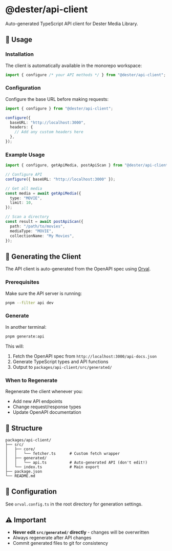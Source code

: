 # @dester/api-client

Auto-generated TypeScript API client for Dester Media Library.

## 🚀 Usage

### Installation

The client is automatically available in the monorepo workspace:

```typescript
import { configure /* your API methods */ } from "@dester/api-client";
```

### Configuration

Configure the base URL before making requests:

```typescript
import { configure } from "@dester/api-client";

configure({
  baseURL: "http://localhost:3000",
  headers: {
    // Add any custom headers here
  },
});
```

### Example Usage

```typescript
import { configure, getApiMedia, postApiScan } from "@dester/api-client";

// Configure API
configure({ baseURL: "http://localhost:3000" });

// Get all media
const media = await getApiMedia({
  type: "MOVIE",
  limit: 10,
});

// Scan a directory
const result = await postApiScan({
  path: "/path/to/movies",
  mediaType: "MOVIE",
  collectionName: "My Movies",
});
```

## 🔄 Generating the Client

The API client is auto-generated from the OpenAPI spec using [Orval](https://orval.dev/).

### Prerequisites

Make sure the API server is running:

```bash
pnpm --filter api dev
```

### Generate

In another terminal:

```bash
pnpm generate:api
```

This will:

1. Fetch the OpenAPI spec from `http://localhost:3000/api-docs.json`
2. Generate TypeScript types and API functions
3. Output to `packages/api-client/src/generated/`

### When to Regenerate

Regenerate the client whenever you:

- Add new API endpoints
- Change request/response types
- Update OpenAPI documentation

## 📁 Structure

```
packages/api-client/
├── src/
│   ├── core/
│   │   └── fetcher.ts      # Custom fetch wrapper
│   ├── generated/
│   │   └── api.ts          # Auto-generated API (don't edit!)
│   └── index.ts            # Main export
├── package.json
└── README.md
```

## 🔧 Configuration

See `orval.config.ts` in the root directory for generation settings.

## ⚠️ Important

- **Never edit `src/generated/` directly** - changes will be overwritten
- Always regenerate after API changes
- Commit generated files to git for consistency
